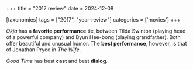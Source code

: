 +++
title = "2017 review"
date = 2024-12-08

[taxonomies]
tags = ["2017", "year-review"]
categories = ['movies']
+++

_Okja_ has a __favorite performance__ tie,
between Tilda Swinton (playing head of a powerful company) and Byun Hee-bong (playing grandfather).
Both offer beautiful and unusual humor.
The __best performance__, however, is that of Jonathan Pryce in _The Wife_.

_Good Time_ has best __cast__ and best __dialog__.
